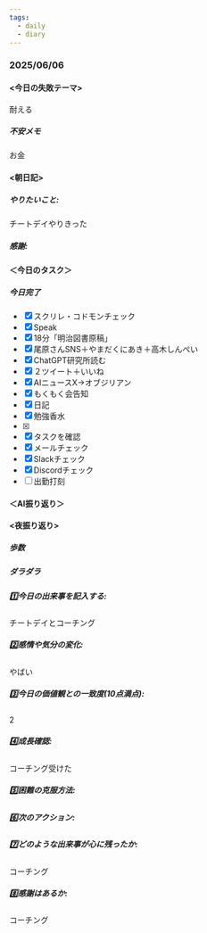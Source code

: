 ```yaml
---
tags:
  - daily
  - diary
---
```

### 2025/06/06

#### <今日の失敗テーマ>
耐える
##### 不安メモ
お金
#### <朝日記>
##### やりたいこと: 
チートデイやりきった
##### 感謝: 

#### ＜今日のタスク＞

##### 今日完了
- [x] スクリレ・コドモンチェック
- [x] Speak
- [x] 18分「明治図書原稿」
- [x] 尾原さんSNS＋やまだくにあき＋高木しんぺい
- [x] ChatGPT研究所読む
- [x] ２ツイート＋いいね
- [x] AIニュースX→オブジリアン
- [x] もくもく会告知
- [x] 日記
- [x] 勉強香水
- [x] 
- [x] タスクを確認
- [x] メールチェック
- [x] Slackチェック
- [x] Discordチェック
- [ ] 出勤打刻

#### ＜AI振り返り＞

#### <夜振り返り>
##### 歩数

##### ダラダラ

##### 1️⃣今日の出来事を記入する: 
チートデイとコーチング
##### 2️⃣感情や気分の変化: 
やばい
##### 3️⃣今日の価値観との一致度(10点満点): 
2
##### 4️⃣成長確認: 
コーチング受けた
##### 5️⃣困難の克服方法: 

##### 6️⃣次のアクション: 

##### 7️⃣どのような出来事が心に残ったか: 
コーチング
##### 8️⃣感謝はあるか:
コーチング